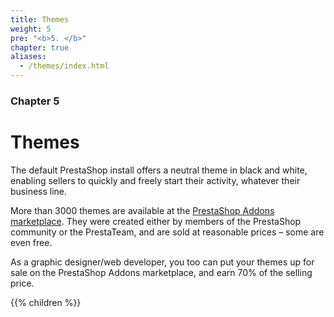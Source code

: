 ```yaml
---
title: Themes
weight: 5
pre: "<b>5. </b>"
chapter: true
aliases:
  - /themes/index.html
---
```


### Chapter 5

# Themes

The default PrestaShop install offers a neutral theme in black and white, enabling sellers to quickly and freely start their activity, whatever their business line.

More than 3000 themes are available at the [PrestaShop Addons marketplace](https://addons.prestashop.com/). They were created either by members of the PrestaShop community or the PrestaTeam, and are sold at reasonable prices – some are even free.

As a graphic designer/web developer, you too can put your themes up for sale on the PrestaShop Addons marketplace, and earn 70% of the selling price.

{{% children %}}
